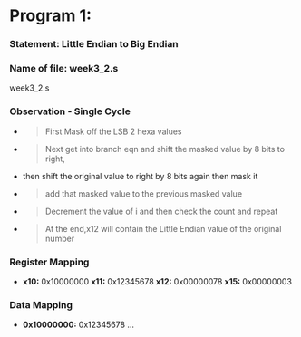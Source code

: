 # Program 1: 
### Statement: Little Endian to Big Endian

### Name of file: week3_2.s
 week3_2.s

### Observation - Single Cycle
- > First Mask off the LSB 2 hexa values
- > Next get into branch eqn and shift the masked value by 8 bits to right,
-   then shift the original value to right by 8 bits again then mask it
- > add that masked value to the previous masked value
- > Decrement the value of i and then check the count and repeat
- > At the end,x12 will contain the Little Endian value of the original number 
 
### Register Mapping
- **x10:** 0x10000000
  **x11:** 0x12345678
  **x12:** 0x00000078
  **x15:** 0x00000003 
### Data Mapping
- **0x10000000:** 0x12345678
...
